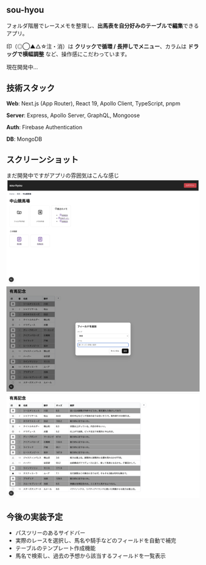 ## sou-hyou
フォルダ階層でレースメモを整理し、**出馬表を自分好みのテーブルで編集**できるアプリ。

印（◎◯▲△☆注・消）は **クリックで循環 / 長押しでメニュー**、カラムは **ドラッグで横幅調整** など、操作感にこだわっています。

現在開発中...

## 技術スタック
**Web**: Next.js (App Router), React 19, Apollo Client, TypeScript, pnpm

**Server**: Express, Apollo Server, GraphQL, Mongoose

**Auth**: Firebase Authentication

**DB**: MongoDB

## スクリーンショット
まだ開発中ですがアプリの雰囲気はこんな感じ
![ホーム画面](./docs/screenshots/home.png)
![フィールドの追加](./docs/screenshots/add-field.png)
![メモ画面](./docs/screenshots/memo.png)

## 今後の実装予定
- パスツリーのあるサイドバー
- 実際のレースを選択し、馬名や騎手などのフィールドを自動で補完
- テーブルのテンプレート作成機能
- 馬名で検索し、過去の予想から該当するフィールドを一覧表示